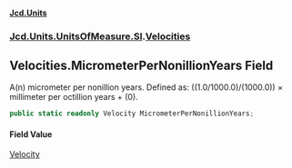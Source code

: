#### [Jcd.Units](index.md 'index')
### [Jcd.Units.UnitsOfMeasure.SI](Jcd.Units.UnitsOfMeasure.SI.md 'Jcd.Units.UnitsOfMeasure.SI').[Velocities](Velocities.md 'Jcd.Units.UnitsOfMeasure.SI.Velocities')

## Velocities.MicrometerPerNonillionYears Field

A(n) micrometer per nonillion years. Defined as: ((1.0/1000.0)/(1000.0)) × millimeter per octillion years + (0).

```csharp
public static readonly Velocity MicrometerPerNonillionYears;
```

#### Field Value
[Velocity](Velocity.md 'Jcd.Units.UnitTypes.Velocity')